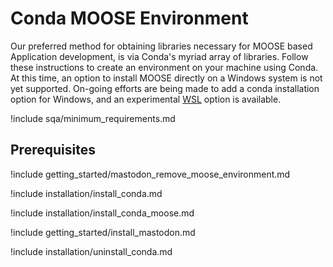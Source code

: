 # Conda MOOSE Environment

Our preferred method for obtaining libraries necessary for MOOSE based
Application development, is via Conda's myriad array of libraries. Follow these
instructions to create an environment on your machine using Conda. At this time,
an option to install MOOSE directly on a Windows system is not yet supported.
On-going efforts are being made to add a conda installation option for Windows,
and an experimental [WSL](getting_started/mastodon_windows10.md) option is available.


!include sqa/minimum_requirements.md

## Prerequisites

!include getting_started/mastodon_remove_moose_environment.md

!include installation/install_conda.md

!include installation/install_conda_moose.md

!include getting_started/install_mastodon.md

!include installation/uninstall_conda.md
